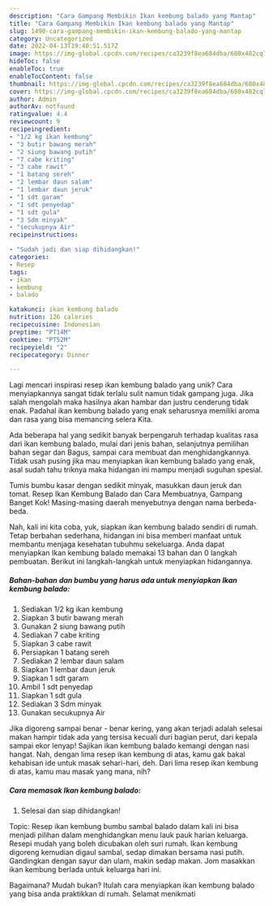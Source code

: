 ```yaml
---
description: "Cara Gampang Membikin Ikan kembung balado yang Mantap"
title: "Cara Gampang Membikin Ikan kembung balado yang Mantap"
slug: 1490-cara-gampang-membikin-ikan-kembung-balado-yang-mantap
category: Uncategorized
date: 2022-04-13T19:40:51.517Z
image: https://img-global.cpcdn.com/recipes/ca3239f8ea684dba/680x482cq70/ikan-kembung-balado-foto-resep-utama.jpg
hideToc: false
enableToc: true
enableTocContent: false
thumbnail: https://img-global.cpcdn.com/recipes/ca3239f8ea684dba/680x482cq70/ikan-kembung-balado-foto-resep-utama.jpg
cover: https://img-global.cpcdn.com/recipes/ca3239f8ea684dba/680x482cq70/ikan-kembung-balado-foto-resep-utama.jpg
author: Admin
authorAv: notfound
ratingvalue: 4.4
reviewcount: 9
recipeingredient:
- "1/2 kg ikan kembung"
- "3 butir bawang merah"
- "2 siung bawang putih"
- "7 cabe kriting"
- "3 cabe rawit"
- "1 batang sereh"
- "2 lembar daun salam"
- "1 lembar daun jeruk"
- "1 sdt garam"
- "1 sdt penyedap"
- "1 sdt gula"
- "3 Sdm minyak"
- "secukupnya Air"
recipeinstructions:

- "Sudah jadi dan siap dihidangkan!"
categories:
- Resep
tags:
- ikan
- kembung
- balado

katakunci: ikan kembung balado 
nutrition: 126 calories
recipecuisine: Indonesian
preptime: "PT14M"
cooktime: "PT52M"
recipeyield: "2"
recipecategory: Dinner

---
```





Lagi mencari inspirasi resep ikan kembung balado yang unik? Cara menyiapkannya sangat tidak terlalu sulit namun tidak gampang juga. Jika salah mengolah maka hasilnya akan hambar dan justru cenderung tidak enak. Padahal ikan kembung balado yang enak seharusnya memiliki aroma dan rasa yang bisa memancing selera Kita.





Ada beberapa hal yang sedikit banyak berpengaruh terhadap kualitas rasa dari ikan kembung balado, mulai dari jenis bahan, selanjutnya pemilihan bahan segar dan Bagus, sampai cara membuat dan menghidangkannya. Tidak usah pusing jika mau menyiapkan ikan kembung balado yang enak,      asal sudah tahu triknya maka hidangan ini mampu menjadi suguhan spesial.














Tumis bumbu kasar dengan sedikit minyak, masukkan daun jeruk dan tomat. Resep Ikan Kembung Balado dan Cara Membuatnya, Gampang Banget Kok! Masing-masing daerah menyebutnya dengan nama berbeda-beda.






Nah, kali ini kita coba, yuk, siapkan ikan kembung balado sendiri di rumah. Tetap berbahan sederhana, hidangan ini bisa memberi manfaat untuk membantu menjaga kesehatan tubuhmu sekeluarga. Anda dapat menyiapkan Ikan kembung balado memakai 13 bahan dan 0 langkah pembuatan. Berikut ini langkah-langkah untuk menyiapkan hidangannya.

<!--inarticleads1-->

##### Bahan-bahan dan bumbu yang harus ada untuk menyiapkan Ikan kembung balado:

1. Sediakan 1/2 kg ikan kembung
1. Siapkan 3 butir bawang merah
1. Gunakan 2 siung bawang putih
1. Sediakan 7 cabe kriting
1. Siapkan 3 cabe rawit
1. Persiapkan 1 batang sereh
1. Sediakan 2 lembar daun salam
1. Siapkan 1 lembar daun jeruk
1. Siapkan 1 sdt garam
1. Ambil 1 sdt penyedap
1. Siapkan 1 sdt gula
1. Sediakan 3 Sdm minyak
1. Gunakan secukupnya Air


Jika digoreng sampai benar - benar kering, yang akan terjadi adalah selesai makan hampir tidak ada yang tersisa kecuali duri bagian perut, dari kepala sampai ekor lenyap! Sajikan ikan kembung balado kemangi dengan nasi hangat. Nah, dengan lima resep ikan kembung di atas, kamu gak bakal kehabisan ide untuk masak sehari-hari, deh. Dari lima resep ikan kembung di atas, kamu mau masak yang mana, nih? 

<!--inarticleads2-->

##### Cara memasak Ikan kembung balado:


1. Selesai dan siap dihidangkan!

Topic: Resep ikan kembung bumbu sambal balado dalam kali ini bisa menjadi pilihan dalam menghidangkan menu lauk pauk harian keluarga. Resepi mudah yang boleh dicubakan oleh suri rumah. Ikan kembung digoreng kemudian digaul sambal, sedap dimakan bersama nasi putih. Gandingkan dengan sayur dan ulam, makin sedap makan. Jom masakkan ikan kembung berlada untuk keluarga hari ini. 

Bagaimana? Mudah bukan? Itulah cara menyiapkan ikan kembung balado yang bisa anda praktikkan di rumah. Selamat menikmati
